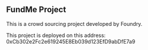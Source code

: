## FundMe Project

This is a crowd sourcing project developed by Foundry.

This project is deployed on this address: 0xCb302e2Fc2e619245E8Eb039d123EfD9abDfE7a9





